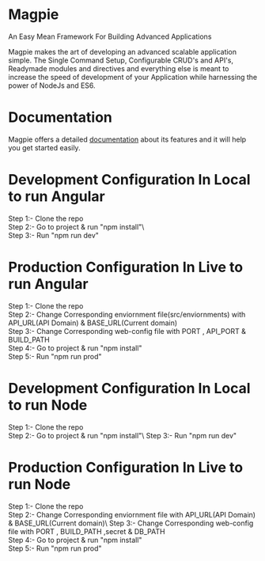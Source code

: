 # Magpie

An Easy Mean Framework For Building Advanced Applications

Magpie makes the art of developing an advanced scalable application simple. The Single Command Setup, Configurable CRUD's and API's, Readymade modules and directives and everything else is meant to increase the speed of development of your Application while harnessing the power of NodeJs and ES6.

# Documentation

Magpie offers a detailed <a href="https://www.armia.com/magpie.php">documentation</a> about its features and it will help you get started easily.


# Development Configuration In Local to run Angular

Step 1:- Clone the repo\
Step 2:- Go to project & run "npm install"\  
Step 3:- Run "npm run dev"



# Production Configuration In Live to run Angular

Step 1:- Clone the repo\
Step 2:- Change Corresponding enviornment file(src/enviornments) with API_URL(API Domain) & BASE_URL(Current domain)\
Step 3:- Change Corresponding web-config file with PORT , API_PORT & BUILD_PATH\
Step 4:- Go to project & run "npm install"\
Step 5:- Run "npm run prod"


# Development Configuration In Local to run Node

Step 1:- Clone the repo\
Step 2:- Go to project & run "npm install"\ 
Step 3:- Run "npm run dev"



# Production Configuration In Live to run Node

Step 1:- Clone the repo\
Step 2:- Change Corresponding enviornment file with API_URL(API Domain) & BASE_URL(Current domain)\ 
Step 3:- Change Corresponding web-config file with PORT , BUILD_PATH ,secret & DB_PATH\
Step 4:- Go to project & run "npm install"\
Step 5:- Run "npm run prod"